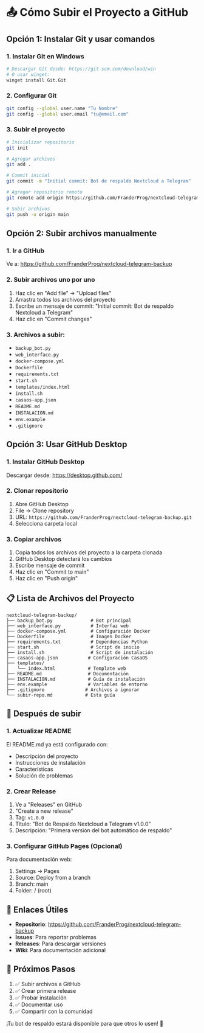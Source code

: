 # 📤 Cómo Subir el Proyecto a GitHub

## Opción 1: Instalar Git y usar comandos

### 1. Instalar Git en Windows
```bash
# Descargar Git desde: https://git-scm.com/download/win
# O usar winget:
winget install Git.Git
```

### 2. Configurar Git
```bash
git config --global user.name "Tu Nombre"
git config --global user.email "tu@email.com"
```

### 3. Subir el proyecto
```bash
# Inicializar repositorio
git init

# Agregar archivos
git add .

# Commit inicial
git commit -m "Initial commit: Bot de respaldo Nextcloud a Telegram"

# Agregar repositorio remoto
git remote add origin https://github.com/FranderProg/nextcloud-telegram-backup.git

# Subir archivos
git push -u origin main
```

## Opción 2: Subir archivos manualmente

### 1. Ir a GitHub
Ve a: https://github.com/FranderProg/nextcloud-telegram-backup

### 2. Subir archivos uno por uno
1. Haz clic en "Add file" → "Upload files"
2. Arrastra todos los archivos del proyecto
3. Escribe un mensaje de commit: "Initial commit: Bot de respaldo Nextcloud a Telegram"
4. Haz clic en "Commit changes"

### 3. Archivos a subir:
- `backup_bot.py`
- `web_interface.py`
- `docker-compose.yml`
- `Dockerfile`
- `requirements.txt`
- `start.sh`
- `templates/index.html`
- `install.sh`
- `casaos-app.json`
- `README.md`
- `INSTALACION.md`
- `env.example`
- `.gitignore`

## Opción 3: Usar GitHub Desktop

### 1. Instalar GitHub Desktop
Descargar desde: https://desktop.github.com/

### 2. Clonar repositorio
1. Abre GitHub Desktop
2. File → Clone repository
3. URL: `https://github.com/FranderProg/nextcloud-telegram-backup.git`
4. Selecciona carpeta local

### 3. Copiar archivos
1. Copia todos los archivos del proyecto a la carpeta clonada
2. GitHub Desktop detectará los cambios
3. Escribe mensaje de commit
4. Haz clic en "Commit to main"
5. Haz clic en "Push origin"

## 📋 Lista de Archivos del Proyecto

```
nextcloud-telegram-backup/
├── backup_bot.py              # Bot principal
├── web_interface.py           # Interfaz web
├── docker-compose.yml         # Configuración Docker
├── Dockerfile                 # Imagen Docker
├── requirements.txt           # Dependencias Python
├── start.sh                   # Script de inicio
├── install.sh                 # Script de instalación
├── casaos-app.json           # Configuración CasaOS
├── templates/
│   └── index.html            # Template web
├── README.md                 # Documentación
├── INSTALACION.md            # Guía de instalación
├── env.example               # Variables de entorno
├── .gitignore               # Archivos a ignorar
└── subir-repo.md            # Esta guía
```

## 🎯 Después de subir

### 1. Actualizar README
El README.md ya está configurado con:
- Descripción del proyecto
- Instrucciones de instalación
- Características
- Solución de problemas

### 2. Crear Release
1. Ve a "Releases" en GitHub
2. "Create a new release"
3. Tag: `v1.0.0`
4. Título: "Bot de Respaldo Nextcloud a Telegram v1.0.0"
5. Descripción: "Primera versión del bot automático de respaldo"

### 3. Configurar GitHub Pages (Opcional)
Para documentación web:
1. Settings → Pages
2. Source: Deploy from a branch
3. Branch: main
4. Folder: / (root)

## 🔗 Enlaces Útiles

- **Repositorio**: https://github.com/FranderProg/nextcloud-telegram-backup
- **Issues**: Para reportar problemas
- **Releases**: Para descargar versiones
- **Wiki**: Para documentación adicional

## 📝 Próximos Pasos

1. ✅ Subir archivos a GitHub
2. ✅ Crear primera release
3. ✅ Probar instalación
4. ✅ Documentar uso
5. ✅ Compartir con la comunidad

¡Tu bot de respaldo estará disponible para que otros lo usen! 🚀

